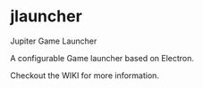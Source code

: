# jlauncher
Jupiter Game Launcher

A configurable Game launcher based on Electron.

Checkout the WIKI for more information.
